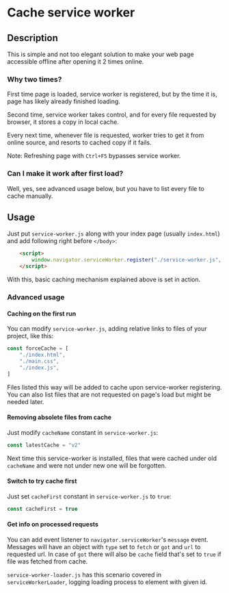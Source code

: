 # Cache service worker
## Description
This is simple and not too elegant solution to make your web page accessible offline after opening it 2 times online.

### Why two times?
First time page is loaded, service worker is registered, but by the time it is, page has likely already finished loading.

Second time, service worker takes control, and for every file requested by browser, it stores a copy in local cache.

Every next time, whenever file is requested, worker tries to get it from online source, and resorts to cached copy if it fails.

Note: Refreshing page with `Ctrl+F5` bypasses service worker.

### Can I make it work after first load?

Well, yes, see advanced usage below, but you have to list every file to cache manually.

## Usage
Just put `service-worker.js` along with your index page (usually `index.html`) and add following right before `</body>`:
```html
    <script>
        window.navigator.serviceWorker.register("./service-worker.js", {scope : "./"})
    </script>
```
With this, basic caching mechanism explained above is set in action.

### Advanced usage

#### Caching on the first run
You can modify `service-worker.js`, adding relative links to files of your project, like this:
```js
const forceCache = [
    "./index.html",
    "./main.css",
    "./index.js",
]
```
Files listed this way will be added to cache upon service-worker registering.
You can also list files that are not requested on page's load but might be needed later.

#### Removing absolete files from cache
Just modify `cacheName` constant in `service-worker.js`:
```js
const latestCache = "v2"
```
Next time this service-worker is installed, files that were cached under old `cacheName` and were not under new one will be forgotten.

#### Switch to try cache first
Just set `cacheFirst` constant in `service-worker.js` to `true`:
```js
const cacheFirst = true
```

#### Get info on processed requests
You can add event listener to `navigator.serviceWorker`'s `message` event.
Messages will have an object with `type` set to `fetch` or `got` and `url` to requested url. In case of `got` there will also be `cache` field that's set to `true` if file was fetched from cache.

`service-worker-loader.js` has this scenario covered in `serviceWorkerLoader`, logging loading process to element with given id.